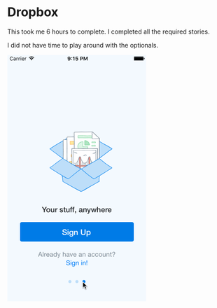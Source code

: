 # Dropbox

This took me 6 hours to complete. I completed all the required stories.

I did not have time to play around with the optionals. 

![alt tag](https://github.com/hcpeckham/Dropbox/blob/master/DropboxDemo.gif)
